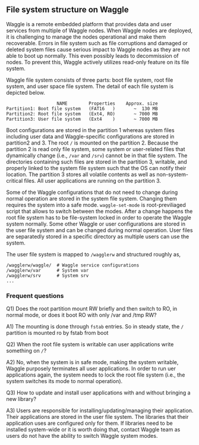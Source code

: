 ## File system structure on Waggle

Waggle is a remote embedded platform that provides data and user services from multiple of Waggle nodes. When Waggle nodes are deployed, it is challenging to manage the nodes operational and make them recoverable. Errors in file system such as file corruptions and damaged or deleted system files cause serious impact to Waggle nodes as they are not able to boot up normally. This even possibly leads to decommission of nodes. To prevent this, Waggle actively utilizes read-only feature on its file system.

Waggle file system consists of three parts: boot file system, root file system, and user space file system. The detail of each file system is depicted below.

```
                   NAME        Properties    Approx. size
Partition1: Boot file system   (FAT16   )       ~  130 MB
Partition2: Root file system   (Ext4, RO)       ~ 7000 MB
Partition3: User file system   (Ext4    )       ~ 7000 MB
```

Boot configurations are stored in the partition 1 whereas system files including user data and Waggle-specific configurations are stored in partition2 and 3. The root `/` is mounted on the partition 2. Because the partition 2 is read only file system, some system or user-related files that dynamically change (i.e., `/var` and `/srv`) cannot be in that file system. The directories containing such files are stored in the partition 3, writable, and properly linked to the system file system such that the OS can notify their location. The partition 3 stores all volatile contents as well as non-system-critical files. All user applications are running on the partition 3.

Some of the Waggle configurations that do not need to change during normal operation are stored in the system file system. Changing them requires the system into a safe mode. `waggle-set-mode` is root-previliaged script that allows to switch between the modes. After a change happens the root file system has to be file-system locked in order to operate the Waggle system normally. Some other Waggle or user configurations are stored in the user file system and can be changed during normal operation. User files are separatedly stored in a specific directory as multiple users can use the system.

The user file system is mapped to `/wagglerw` and structured roughly as,
```
/wagglerw/waggle/  # Waggle service configurations
/wagglerw/var      # System var
/wagglerw/srv      # System srv
...
```

### Frequent questions

Q1) Does the root partition mount RW briefly and then switch to RO, in normal mode, or does it boot RO with only /var and /tmp RW?

A1) The mounting is done through `fstab` entries. So in steady state, the `/` partition is mounted ro by fstab from boot

Q2) When the root file system is writable can user applications write something on `/`?

A2) No, when the system is in safe mode, making the system writable, Waggle purposely terminates all user applications. In order to run uer applications again, the system needs to lock the root file system (i.e., the system switches its mode to normal operation).

Q3) How to update and install user applications with and without bringing a new library?

A3) Users are responsible for installing/updating/managing their application. Their applications are stored in the user file system. The libraries that their application uses are configured only for them. If libraries need to be installed system-wide or it is worth doing that, contact Waggle team as users do not have the ability to switch Waggle system modes.
